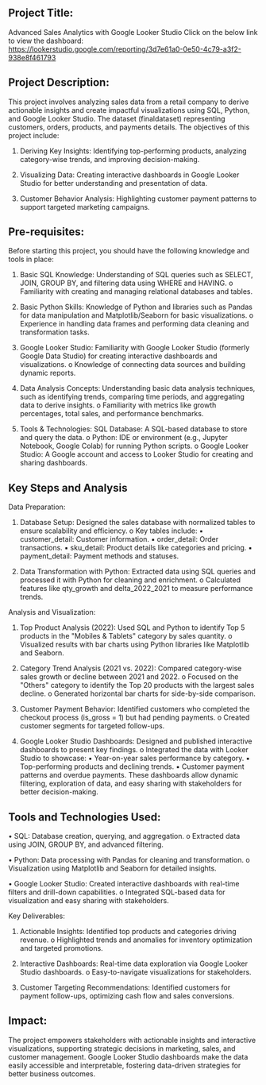 ## Project Title:
Advanced Sales Analytics with Google Looker Studio Click on the below link to view the dashboard: https://lookerstudio.google.com/reporting/3d7e61a0-0e50-4c79-a3f2-938e8f461793

## Project Description:
This project involves analyzing sales data from a retail company to derive actionable insights and create impactful visualizations using SQL, Python, and Google Looker Studio. The dataset (finaldataset) representing customers, orders, products, and payments details. The objectives of this project include:

1. Deriving Key Insights:
Identifying top-performing products, analyzing category-wise trends, and improving decision-making.

2. Visualizing Data:
Creating interactive dashboards in Google Looker Studio for better understanding and presentation of data.

3. Customer Behavior Analysis:
Highlighting customer payment patterns to support targeted marketing campaigns.

## Pre-requisites:
Before starting this project, you should have the following knowledge and tools in place:

1. Basic SQL Knowledge:
 Understanding of SQL queries such as SELECT, JOIN, GROUP BY, and filtering data using WHERE and HAVING. o Familiarity with creating and managing relational databases and tables.

2. Basic Python Skills:
 Knowledge of Python and libraries such as Pandas for data manipulation and Matplotlib/Seaborn for basic visualizations. o Experience in handling data frames and performing data cleaning and transformation tasks.

3. Google Looker Studio:
 Familiarity with Google Looker Studio (formerly Google Data Studio) for creating interactive dashboards and visualizations. o Knowledge of connecting data sources and building dynamic reports.

4. Data Analysis Concepts:
 Understanding basic data analysis techniques, such as identifying trends, comparing time periods, and aggregating data to derive insights. o Familiarity with metrics like growth percentages, total sales, and performance benchmarks.

5. Tools & Technologies:
 SQL Database: A SQL-based database to store and query the data. o Python: IDE or environment (e.g., Jupyter Notebook, Google Colab) for running Python scripts. o Google Looker Studio: A Google account and access to Looker Studio for creating and sharing dashboards.

## Key Steps and Analysis
Data Preparation:
1. Database Setup:
 Designed the sales database with normalized tables to ensure scalability and efficiency. o Key tables include: ▪ customer_detail: Customer information. ▪ order_detail: Order transactions. ▪ sku_detail: Product details like categories and pricing. ▪ payment_detail: Payment methods and statuses.

2. Data Transformation with Python:
 Extracted data using SQL queries and processed it with Python for cleaning and enrichment. o Calculated features like qty_growth and delta_2022_2021 to measure performance trends.

Analysis and Visualization:
1. Top Product Analysis (2022):
 Used SQL and Python to identify Top 5 products in the "Mobiles & Tablets" category by sales quantity. o Visualized results with bar charts using Python libraries like Matplotlib and Seaborn.

2. Category Trend Analysis (2021 vs. 2022):
 Compared category-wise sales growth or decline between 2021 and 2022. o Focused on the "Others" category to identify the Top 20 products with the largest sales decline. o Generated horizontal bar charts for side-by-side comparison.

3. Customer Payment Behavior:
 Identified customers who completed the checkout process (is_gross = 1) but had pending payments. o Created customer segments for targeted follow-ups.

4. Google Looker Studio Dashboards:
 Designed and published interactive dashboards to present key findings. o Integrated the data with Looker Studio to showcase: ▪ Year-on-year sales performance by category. ▪ Top-performing products and declining trends. ▪ Customer payment patterns and overdue payments.  These dashboards allow dynamic filtering, exploration of data, and easy sharing with stakeholders for better decision-making.

## Tools and Technologies Used:
• SQL:
 Database creation, querying, and aggregation. o Extracted data using JOIN, GROUP BY, and advanced filtering.

• Python:
 Data processing with Pandas for cleaning and transformation. o Visualization using Matplotlib and Seaborn for detailed insights.

• Google Looker Studio:
 Created interactive dashboards with real-time filters and drill-down capabilities. o Integrated SQL-based data for visualization and easy sharing with stakeholders.

Key Deliverables:
1. Actionable Insights:
 Identified top products and categories driving revenue. o Highlighted trends and anomalies for inventory optimization and targeted promotions.

2. Interactive Dashboards:
 Real-time data exploration via Google Looker Studio dashboards. o Easy-to-navigate visualizations for stakeholders.

3. Customer Targeting Recommendations:
 Identified customers for payment follow-ups, optimizing cash flow and sales conversions.

## Impact:
The project empowers stakeholders with actionable insights and interactive visualizations, supporting strategic decisions in marketing, sales, and customer management. Google Looker Studio dashboards make the data easily accessible and interpretable, fostering data-driven strategies for better business outcomes.
